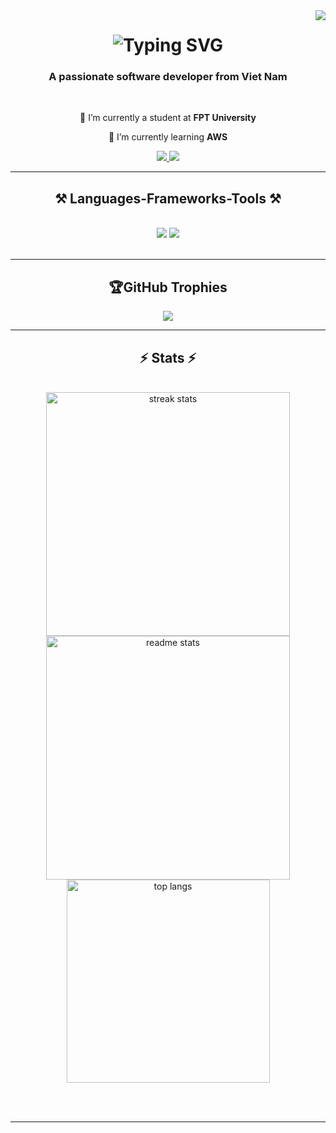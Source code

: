 <img align="right" src="https://visitor-badge.laobi.icu/badge?page_id=salesp07.salesp07" />

<h1 align="center">
   <img src="https://readme-typing-svg.herokuapp.com?font=Fira+Code&pause=1000&color=C880F7&center=true&vCenter=true&random=false&width=435&height=100&lines=Hi+there%F0%9F%99%8C;I'm+Nguy%E1%BB%85n+Ng%E1%BB%8Dc+Th%C3%A1i+V%C4%A9+%F0%9F%92%95" alt="Typing SVG" />
</h1>

<h3 align="center">A passionate software developer from Viet Nam</h3>

<br/>

<div align="center">
 
 🔭 I’m currently a student at **FPT University**
 
 🌱 I’m currently learning **AWS**

 </div>
 
<div align="center"> 
  <a href="https://www.facebook.com/profile.php?id=100007790649163">
    <img src="https://img.shields.io/badge/Facebook-1877F2?style=for-the-badge&logo=facebook&logoColor=white" />
  </a>
  <a href="https://www.instagram.com/hiiamviving/" target="_blank">
    <img src="https://img.shields.io/badge/Instagram-E4405F?style=for-the-badge&logo=instagram&logoColor=white" target="_blank" />
  </a>
</div>

 <hr/>
 
<h2 align="center">⚒️ Languages-Frameworks-Tools ⚒️</h2>
<br/>
<div align="center">
    <img src="https://skillicons.dev/icons?i=react,bootstrap,html,css,vscode,github,visualstudio,git" />
    <img src="https://skillicons.dev/icons?i=javascript,typescript,firebase,cs,dart,flutter,aws,dotnet,c,java,nextjs,mysql" /><br>
</div>

<br/>
<hr/>

<div align="center">
  
## 🏆GitHub Trophies
![](https://github-trophies.vercel.app/?username=NgNgThVi&theme=dracula&no-frame=false&no-bg=false&margin-w=4)

</div>

<hr/>

<h2 align="center">⚡ Stats ⚡</h2>
<br>
<div align=center>
  <img width=390 src="https://github-readme-streak-stats-salesp07.vercel.app/?user=NgNgThVi&count_private=true&theme=react&border_radius=10" alt="streak stats"/>
  <img width=390 src="https://github-readme-stats-salesp07.vercel.app/api?username=NgNgThVi&count_private=true&show_icons=true&theme=react&rank_icon=github&border_radius=10" alt="readme stats" />
  <br/>
  <img width=325 align="center" src="https://github-readme-stats-salesp07.vercel.app/api/top-langs/?username=NgNgThVi&hide=HTML&langs_count=8&layout=compact&theme=react&border_radius=10&size_weight=0.5&count_weight=0.5&exclude_repo=github-readme-stats" alt="top langs" />
</div>

<br/><br/>

<hr/>

<br/>

<br/>
